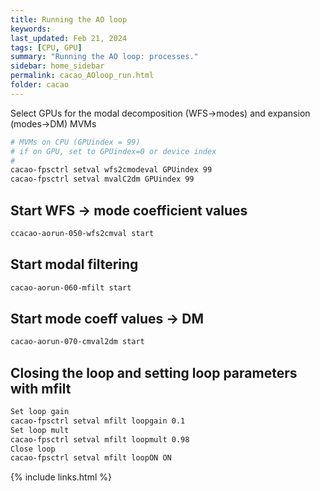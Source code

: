 ```yaml
---
title: Running the AO loop
keywords:
last_updated: Feb 21, 2024
tags: [CPU, GPU]
summary: "Running the AO loop: processes."
sidebar: home_sidebar
permalink: cacao_AOloop_run.html
folder: cacao
---
```


Select GPUs for the modal decomposition (WFS->modes) and expansion (modes->DM) MVMs

```bash
# MVMs on CPU (GPUindex = 99)
# if on GPU, set to GPUindex=0 or device index
#
cacao-fpsctrl setval wfs2cmodeval GPUindex 99
cacao-fpsctrl setval mvalC2dm GPUindex 99
```


## Start WFS -> mode coefficient values

```bash
ccacao-aorun-050-wfs2cmval start
```


## Start modal filtering

```bash
cacao-aorun-060-mfilt start
```


## Start mode coeff values -> DM

```bash
cacao-aorun-070-cmval2dm start
```


## Closing the loop and setting loop parameters with mfilt

```bash
Set loop gain
cacao-fpsctrl setval mfilt loopgain 0.1
Set loop mult
cacao-fpsctrl setval mfilt loopmult 0.98
Close loop
cacao-fpsctrl setval mfilt loopON ON
```


{% include links.html %}
